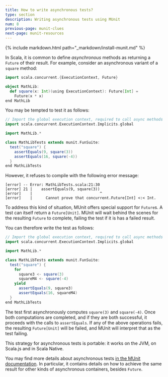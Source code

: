 ```yaml
---
title: How to write asynchronous tests?
type: section
description: Writing asynchronous tests using MUnit
num: 8
previous-page: munit-clues
next-page: munit-resources
---
```


{% include markdown.html path="_markdown/install-munit.md" %}

In Scala, it is common to define *asynchronous* methods as returning a `Future` of their result.
For example, consider an asynchronous variant of a `square` method:

```scala
import scala.concurrent.{ExecutionContext, Future}

object MathLib:
  def square(x: Int)(using ExecutionContext): Future[Int] =
    Future(x * x)
end MathLib
```

You may be tempted to test it as follows:

```scala
// Import the global execution context, required to call async methods
import scala.concurrent.ExecutionContext.Implicits.global

import MathLib.*

class MathLibTests extends munit.FunSuite:
  test("square") {
    assertEquals(9, square(3))
    assertEquals(16, square(-4))
  }
end MathLibTests
```

However, it refuses to compile with the following error message:

```
[error] -- Error: MathLibTests.scala:21:30
[error] 21 |    assertEquals(9, square(3))
[error]    |                              ^
[error]    |      Cannot prove that concurrent.Future[Int] <:< Int.
```

To address this kind of situation, MUnit offers special support for `Future`s.
A test can itself return a `Future[Unit]`.
MUnit will wait behind the scenes for the resulting `Future` to complete, failing the test if it is has a failed result.

You can therefore write the test as follows:

```scala
// Import the global execution context, required to call async methods
import scala.concurrent.ExecutionContext.Implicits.global

import MathLib.*

class MathLibTests extends munit.FunSuite:
  test("square") {
    for
      square3 <- square(3)
      squareM4 <- square(-4)
    yield
      assertEquals(9, square3)
      assertEquals(16, squareM4)
  }
end MathLibTests
```

The test first asynchronously computes `square(3)` and `square(-4)`.
Once both computations are completed, and if they are both successful, it proceeds with the calls to `assertEquals`.
If any of the above operations fails, the resulting `Future[Unit]` will be failed, and MUnit will interpret that as the test failing.

This strategy for asynchronous tests is portable: it works on the JVM, on Scala.js and in Scala Native.

You may find more details about asynchronous tests [in the MUnit documentation](https://scalameta.org/munit/docs/tests.html#declare-async-test).
In particular, it contains details on how to achieve the same result for other kinds of asynchronous containers, besides `Future`.
